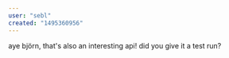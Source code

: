 ```yaml
---
user: "sebl"
created: "1495360956"
---
```


aye björn, that's also an interesting api! did you give it a test run?
